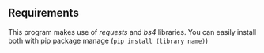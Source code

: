 ## Requirements
This program makes use of *requests* and *bs4* libraries.
You can easily install both with pip package manage (`pip install (library name)`)
